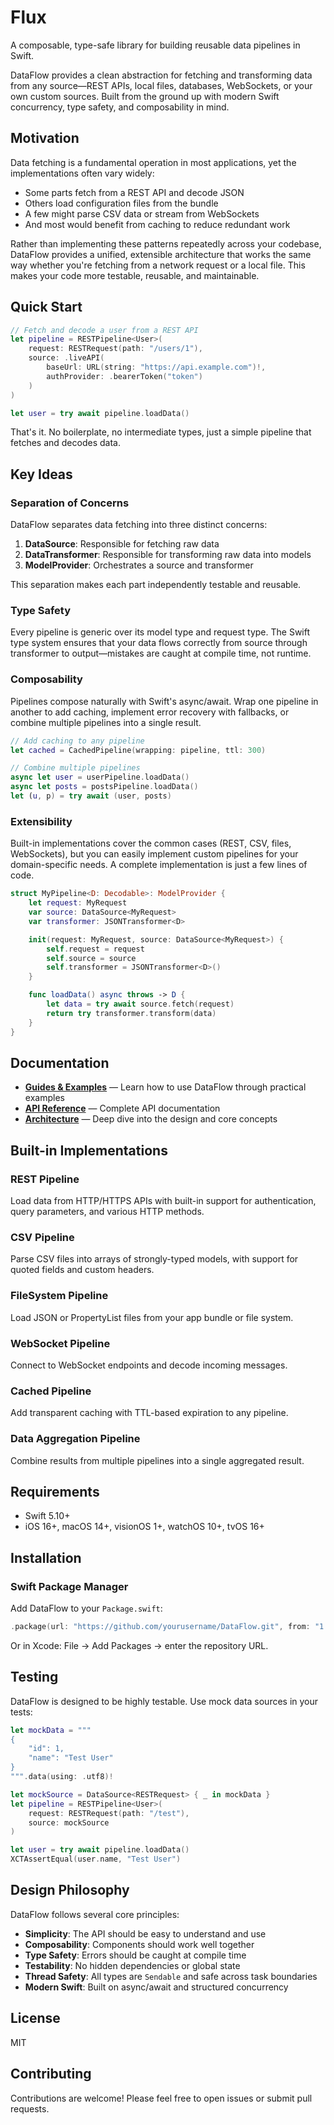 # Flux

A composable, type-safe library for building reusable data pipelines in Swift.

DataFlow provides a clean abstraction for fetching and transforming data from any source—REST APIs, local files, databases, WebSockets, or your own custom sources. Built from the ground up with modern Swift concurrency, type safety, and composability in mind.

## Motivation

Data fetching is a fundamental operation in most applications, yet the implementations often vary widely:

- Some parts fetch from a REST API and decode JSON
- Others load configuration files from the bundle
- A few might parse CSV data or stream from WebSockets
- And most would benefit from caching to reduce redundant work

Rather than implementing these patterns repeatedly across your codebase, DataFlow provides a unified, extensible architecture that works the same way whether you're fetching from a network request or a local file. This makes your code more testable, reusable, and maintainable.

## Quick Start

```swift
// Fetch and decode a user from a REST API
let pipeline = RESTPipeline<User>(
    request: RESTRequest(path: "/users/1"),
    source: .liveAPI(
        baseUrl: URL(string: "https://api.example.com")!,
        authProvider: .bearerToken("token")
    )
)

let user = try await pipeline.loadData()
```

That's it. No boilerplate, no intermediate types, just a simple pipeline that fetches and decodes data.

## Key Ideas

### Separation of Concerns

DataFlow separates data fetching into three distinct concerns:

1. **DataSource**: Responsible for fetching raw data
2. **DataTransformer**: Responsible for transforming raw data into models
3. **ModelProvider**: Orchestrates a source and transformer

This separation makes each part independently testable and reusable.

### Type Safety

Every pipeline is generic over its model type and request type. The Swift type system ensures that your data flows correctly from source through transformer to output—mistakes are caught at compile time, not runtime.

### Composability

Pipelines compose naturally with Swift's async/await. Wrap one pipeline in another to add caching, implement error recovery with fallbacks, or combine multiple pipelines into a single result.

```swift
// Add caching to any pipeline
let cached = CachedPipeline(wrapping: pipeline, ttl: 300)

// Combine multiple pipelines
async let user = userPipeline.loadData()
async let posts = postsPipeline.loadData()
let (u, p) = try await (user, posts)
```

### Extensibility

Built-in implementations cover the common cases (REST, CSV, files, WebSockets), but you can easily implement custom pipelines for your domain-specific needs. A complete implementation is just a few lines of code.

```swift
struct MyPipeline<D: Decodable>: ModelProvider {
    let request: MyRequest
    var source: DataSource<MyRequest>
    var transformer: JSONTransformer<D>

    init(request: MyRequest, source: DataSource<MyRequest>) {
        self.request = request
        self.source = source
        self.transformer = JSONTransformer<D>()
    }

    func loadData() async throws -> D {
        let data = try await source.fetch(request)
        return try transformer.transform(data)
    }
}
```

## Documentation

- **[Guides & Examples](Guides.md)** — Learn how to use DataFlow through practical examples
- **[API Reference](API_REFERENCE.md)** — Complete API documentation
- **[Architecture](Architecture.md)** — Deep dive into the design and core concepts

## Built-in Implementations

### REST Pipeline

Load data from HTTP/HTTPS APIs with built-in support for authentication, query parameters, and various HTTP methods.

### CSV Pipeline

Parse CSV files into arrays of strongly-typed models, with support for quoted fields and custom headers.

### FileSystem Pipeline

Load JSON or PropertyList files from your app bundle or file system.

### WebSocket Pipeline

Connect to WebSocket endpoints and decode incoming messages.

### Cached Pipeline

Add transparent caching with TTL-based expiration to any pipeline.

### Data Aggregation Pipeline

Combine results from multiple pipelines into a single aggregated result.

## Requirements

- Swift 5.10+
- iOS 16+, macOS 14+, visionOS 1+, watchOS 10+, tvOS 16+

## Installation

### Swift Package Manager

Add DataFlow to your `Package.swift`:

```swift
.package(url: "https://github.com/yourusername/DataFlow.git", from: "1.0.0")
```

Or in Xcode: File → Add Packages → enter the repository URL.

## Testing

DataFlow is designed to be highly testable. Use mock data sources in your tests:

```swift
let mockData = """
{
    "id": 1,
    "name": "Test User"
}
""".data(using: .utf8)!

let mockSource = DataSource<RESTRequest> { _ in mockData }
let pipeline = RESTPipeline<User>(
    request: RESTRequest(path: "/test"),
    source: mockSource
)

let user = try await pipeline.loadData()
XCTAssertEqual(user.name, "Test User")
```

## Design Philosophy

DataFlow follows several core principles:

- **Simplicity**: The API should be easy to understand and use
- **Composability**: Components should work well together
- **Type Safety**: Errors should be caught at compile time
- **Testability**: No hidden dependencies or global state
- **Thread Safety**: All types are `Sendable` and safe across task boundaries
- **Modern Swift**: Built on async/await and structured concurrency

## License

MIT

## Contributing

Contributions are welcome! Please feel free to open issues or submit pull requests.
